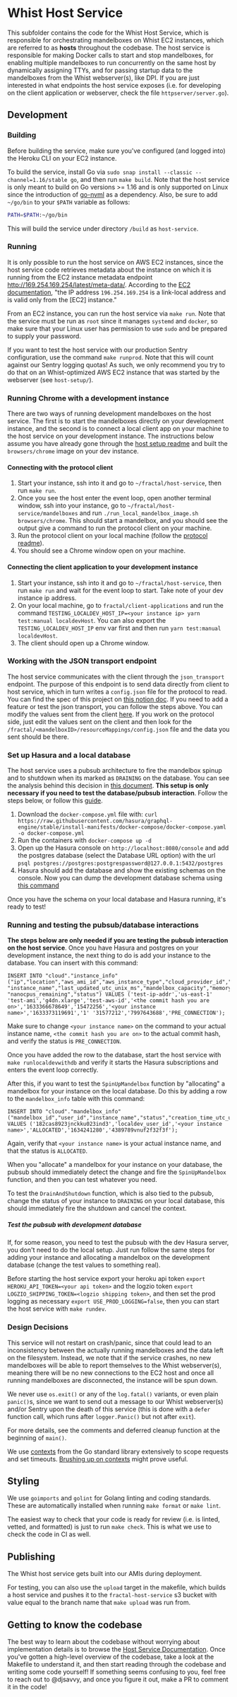 # Whist Host Service

This subfolder contains the code for the Whist Host Service, which is responsible for orchestrating mandelboxes on Whist EC2 instances, which are referred to as **hosts** throughout the codebase. The host service is responsible for making Docker calls to start and stop mandelboxes, for enabling multiple mandelboxes to run concurrently on the same host by dynamically assigning TTYs, and for passing startup data to the mandelboxes from the Whist webserver(s), like DPI. If you are just interested in what endpoints the host service exposes (i.e. for developing on the client application or webserver, check the file `httpserver/server.go`).

## Development

### Building

Before building the service, make sure you've configured (and logged into) the Heroku CLI on your EC2 instance.

To build the service, install Go via `sudo snap install --classic --channel=1.16/stable go`, and then run `make build`. Note that the host service is only meant to build on Go versions >= 1.16 and is only supported on Linux since the introduction of [go-nvml](https://github.com/NVIDIA/go-nvml) as a dependency. Also, be sure to add `~/go/bin` to your `$PATH` variable as follows:

```bash
PATH=$PATH:~/go/bin
```

This will build the service under directory `/build` as `host-service`.

### Running

It is only possible to run the host service on AWS EC2 instances, since the host service code retrieves metadata about the instance on which it is running from the EC2 instance metadata endpoint <http://169.254.169.254/latest/meta-data/>. According to the [EC2 documentation](https://docs.aws.amazon.com/AWSEC2/latest/UserGuide/instancedata-data-retrieval.html), "the IP address `196.254.169.254` is a link-local address and is valid only from the [EC2] instance."

From an EC2 instance, you can run the host service via `make run`. Note that the service must be run as `root` since it manages `systemd` and `docker`, so make sure that your Linux user has permission to use `sudo` and be prepared to supply your password.

If you want to test the host service with our production Sentry configuration, use the command `make runprod`. Note that this will count against our Sentry logging quotas! As such, we only recommend you try to do that on an Whist-optimized AWS EC2 instance that was started by the webserver (see `host-setup/`).

### Running Chrome with a development instance

There are two ways of running development mandelboxes on the host service. The first is to start the mandelboxes directly on your development instance, and the second is to connect a local client app on your machine to the host service on your development instance. The instructions below assume you have already gone through the [host setup readme](https://github.com/fractal/fractal/blob/dev/host-setup/README.md#setting-up-a-development-instance) and built the `browsers/chrome` image on your dev instance.

#### Connecting with the protocol client

1. Start your instance, ssh into it and go to `~/fractal/host-service`, then run `make run`.
2. Once you see the host enter the event loop, open another terminal window, ssh into your instance, go to `~/fractal/host-service/mandelboxes` and run `./run_local_mandelbox_image.sh browsers/chrome`. This should start a mandelbox, and you should see the output give a command to run the protocol client on your machine.
3. Run the protocol client on your local machine (follow the [protocol readme](https://github.com/fractal/fractal/tree/dev/protocol#building-the-protocol)).
4. You should see a Chrome window open on your machine.

#### Connecting the client application to your development instance

1. Start your instance, ssh into it and go to `~/fractal/host-service`, then run `make run` and wait for the event loop to start. Take note of your dev instance ip address.
2. On your local machine, go to `fractal/client-applications` and run the command
   `TESTING_LOCALDEV_HOST_IP=<your instance ip> yarn test:manual localdevHost`. You can also export the `TESTING_LOCALDEV_HOST_IP` env var first and then run `yarn test:manual localdevHost`.
3. The client should open up a Chrome window.

### Working with the JSON transport endpoint

The host service communicates with the client through the `json_transport` endpoint. The purpose of this endpoint is to send data directly from client to host service, which in turn writes a `config.json` file for the protocol to read. You can find the spec of this project on [this notion doc](https://www.notion.so/tryfractal/4d91593ea0e0438b8bdb14c25c219d55?v=0c3983cf062d4c3d96ac2a65eb31761b&p=21ada58db10249c2bce9158578873261). If you need to add a feature or test the json transport, you can follow the steps above. You can modify the values sent from the client [here](https://github.com/fractal/fractal/blob/9cd531e5ea52a7c5abe4c1e21c8ce6e83e21170f/client-applications/src/main/flows/mandelbox/index.ts#L30). If you work on the protocol side, just edit the values sent on the client and then look for the `/fractal/<mandelboxID>/resourceMappings/config.json` file and the data you sent should be there.

### Set up Hasura and a local database

The host service uses a pubsub architecture to fire the mandelbox spinup and to shutdown when its marked as `DRAINING` on the database. You can see the analysis behind this decision in [this document](https://www.notion.so/tryfractal/Implementing-a-PubSub-822ddcbcdde545e89379e7c7dfa25d71). **This setup is only necessary if you need to test the database/pubsub interaction**. Follow the steps below, or follow this [guide](https://hasura.io/docs/latest/graphql/core/getting-started/docker-simple.html).

1. Download the `docker-compose.yml` file with:
   `curl https://raw.githubusercontent.com/hasura/graphql-engine/stable/install-manifests/docker-compose/docker-compose.yaml -o docker-compose.yml`
2. Run the containers with `docker-compose up -d`
3. Open up the Hasura console on `http://localhost:8080/console` and add the postgres database (select the Database URL option) with the url `psql postgres://postgres:postgrespassword@127.0.0.1:5432/postgres`
4. Hasura should add the database and show the existing schemas on the console. Now you can dump the development database schema using [this command](https://github.com/fractal/fractal/tree/dev/.github/actions/db-migration#command-to-dump-the-database-schema)

Once you have the schema on your local database and Hasura running, it's ready to test!

### Running and testing the pubsub/database interactions

**The steps below are only needed if you are testing the pubsub interaction on the host service**. Once you have Hasura and postgres on your development instance, the next thing to do is add your instance to the database. You can insert with this command:

```
INSERT INTO "cloud"."instance_info" ("ip","location","aws_ami_id","aws_instance_type","cloud_provider_id","commit_hash","creation_time_utc_unix_ms","gpu_vram_remaining_kb" "instance_name","last_updated_utc_unix_ms","mandelbox_capacity","memory_remaining_kb" "nanocpus_remaining","status") VALUES ('test-ip-addr','us-east-1' 'test-ami','g4dn.xlarge','test-aws-id','<the commit hash you are on>','1633366678649','15472256','<your instance name>','1633373119691','1' '31577212','7997643688','PRE_CONNECTION');
```

Make sure to change `<your instance name>` on the command to your actual instance name, `<the commit hash you are on>` to the actual commit hash, and verify the status is `PRE_CONNECTION`.

Once you have added the row to the database, start the host service with `make runlocaldevwithdb` and verify it starts the Hasura subscriptions and enters the event loop correctly.

After this, if you want to test the `SpinUpMandelbox` function by "allocating" a mandelbox for your instance on the local database. Do this by adding a row to the `mandelbox_info` table with this command:

```
INSERT INTO "cloud"."mandelbox_info" ("mandelbox_id","user_id","instance_name","status","creation_time_utc_unix_ms","session_id") VALUES ('182cas8923jnckku023ind3','localdev_user_id','<your instance name>','ALLOCATED','1634241280','4389789vnuf2f32f3f');
```

Again, verify that `<your instance name>` is your actual instance name, and that the status is `ALLOCATED`.

When you "allocate" a mandelbox for your instance on your database, the pubsub should immediately detect the change and fire the `SpinUpMandelbox` function, and then you can test whatever you need.

To test the `DrainAndShutdown` function, which is also tied to the pubsub, change the status of your instance to `DRAINING` on your local database, this should immediately fire the shutdown and cancel the context.

##### Test the pubsub with development database

If, for some reason, you need to test the pubsub with the dev Hasura server, you don't need to do the local setup. Just run follow the same steps for adding your instance and allocating a mandelbox on the development database (change the test values to something real).

Before starting the host service export your heroku api token `export HEROKU_API_TOKEN=<your api token>` and the logzio token `export LOGZIO_SHIPPING_TOKEN=<logzio shipping token>`, and then set the prod logging as necessary `export USE_PROD_LOGGING=false`, then you can start the host service with `make rundev`.

### Design Decisions

This service will not restart on crash/panic, since that could lead to an inconsistency between the actually running mandelboxes and the data left on the filesystem. Instead, we note that if the service crashes, no new mandelboxes will be able to report themselves to the Whist webserver(s), meaning there will be no new connections to the EC2 host and once all running mandelboxes are disconnected, the instance will be spun down.

We never use `os.exit()` or any of the `log.fatal()` variants, or even plain `panic()`s, since we want to send out a message to our Whist webserver(s) and/or Sentry upon the death of this service (this is done with a `defer` function call, which runs after `logger.Panic()` but not after `exit`).

For more details, see the comments and deferred cleanup function at the beginning of `main()`.

We use [contexts](https://golang.org/pkg/context/) from the Go standard library extensively to scope requests and set timeouts. [Brushing up on contexts](https://blog.golang.org/context) might prove useful.

## Styling

We use `goimports` and `golint` for Golang linting and coding standards. These are automatically installed when running `make format` or `make lint`.

The easiest way to check that your code is ready for review (i.e. is linted, vetted, and formatted) is just to run `make check`. This is what we use to check the code in CI as well.

## Publishing

The Whist host service gets built into our AMIs during deployment.

For testing, you can also use the `upload` target in the makefile, which builds a host service and pushes it to the `fractal-host-service` s3 bucket with value equal to the branch name that `make upload` was run from.

## Getting to know the codebase

The best way to learn about the codebase without worrying about implementation details is to browse the [Host Service Documentation](https://docs.whist.com/host-service/). Once you've gotten a high-level overview of the codebase, take a look at the Makefile to understand it, and then start reading through the codebase and writing some code yourself! If something seems confusing to you, feel free to reach out to @djsavvy, and once you figure it out, make a PR to comment it in the code!
